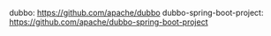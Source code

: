 dubbo: https://github.com/apache/dubbo
dubbo-spring-boot-project: https://github.com/apache/dubbo-spring-boot-project